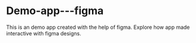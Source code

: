 # Demo-app---figma
This is an demo app created with the help of figma. Explore how app made interactive with figma designs.
